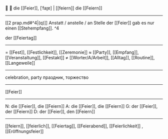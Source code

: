 🔴 🎉 die [[Feier]], [ˈfaɪ̯ɐ] | [[feiern]]
die [[Feiern]]

---
[[2 prap.md#^4|(q)]] Anstatt / anstelle / an Stelle der [[Feier]] gab es nur einen [[Stehempfang]]. ^4

der [[Feiertag]]

---
= [[Fest]], [[Festlichkeit]], [[Zeremonie]]
≈ [[Party]], [[Empfang]], [[Veranstaltung]], [[Festakt]]
≠ [[Worter/A/Arbeit]], [[Alltag]], [[Routine]], [[Langeweile]]

---
celebration, party
праздник, торжество

---
[[Feier]]

---
N: die [[Feier]], die [[Feiern]]
A: die [[Feier]], die [[Feiern]]
G: der [[Feier]], der [[Feiern]]
D: der [[Feier]], den [[Feiern]]

---
[[feiern]], [[feierlich]], [[Feiertag]], [[Feierabend]], [[Feierlichkeit]]
, [[Eröffnungsfeier]]